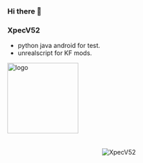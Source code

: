 ### Hi there 👋  

<!---
<img align="right" alt="GIF" src="https://github.com/abhisheknaiidu/abhisheknaiidu/blob/master/code.gif?raw=true" width="500" height="320"  align="right" style="margin: 5px; margin-bottom: 20px;" />
--->

### XpecV52 

- python java android for test.
- unrealscript for KF mods.

<img src="https://github-profile-trophy.vercel.app/?username=XpecV52&theme=flat&column=7" alt="logo" height="160" align="center" style="margin: auto; margin-bottom: 20px;" />

<p align="center"> <img src="https://github-readme-stats.vercel.app/api?username=XpecV52&show_icons=true&theme=gotham" alt="XpecV52"   />

<!---
XpecV52/XpecV52 is a ✨ special ✨ repository because its `README.md` (this file) appears on your GitHub profile.
You can click the Preview link to take a look at your changes.
--->

<!--
**XpecV52/XpecV52** is a ✨ _special_ ✨ repository because its `README.md` (this file) appears on your GitHub profile.

Here are some ideas to get you started:

- 🔭 I’m currently working on ...
- 🌱 I’m currently learning ...
- 👯 I’m looking to collaborate on ...
- 🤔 I’m looking for help with ...
- 💬 Ask me about ...
- 📫 How to reach me: ...
- 😄 Pronouns: ...
- ⚡ Fun fact: ...
-->



